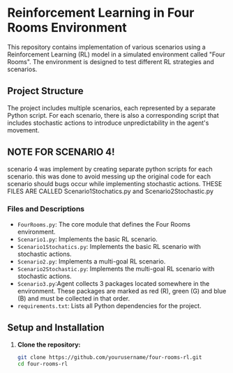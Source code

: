 # Reinforcement Learning in Four Rooms Environment

This repository contains implementation of various scenarios using a Reinforcement Learning (RL) model in a simulated environment called "Four Rooms". The environment is designed to test different RL strategies and scenarios.

## Project Structure

The project includes multiple scenarios, each represented by a separate Python script. For each scenario, there is also a corresponding script that includes stochastic actions to introduce unpredictability in the agent's movement.

## NOTE FOR SCENARIO 4!
scenario 4 was implement by creating separate python scripts for each scenario. this was done to avoid messing up the original code for each scenario should bugs occur while implementing stochastic actions.
THESE FILES ARE CALLED Scenario1Stochatics.py and Scenario2Stochastic.py

### Files and Descriptions

- `FourRooms.py`: The core module that defines the Four Rooms environment.
- `Scenario1.py`: Implements the basic RL scenario.
- `Scenario1Stochatics.py`: Implements the basic RL scenario with stochastic actions.
- `Scenario2.py`: Implements a multi-goal RL scenario.
- `Scenario2Stochastic.py`: Implements the multi-goal RL scenario with stochastic actions.
- `Scenario3.py`:Agent collects 3 packages located somewhere in the environment. These packages are marked as red (R), green (G) and blue (B) and must be collected in that order.
- `requirements.txt`: Lists all Python dependencies for the project.

## Setup and Installation

1. **Clone the repository:**
   ```bash
   git clone https://github.com/yourusername/four-rooms-rl.git
   cd four-rooms-rl
